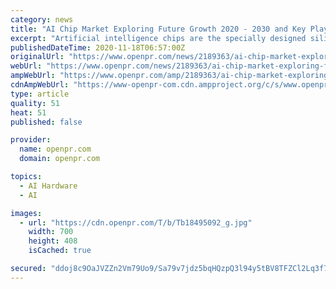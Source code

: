 ```yaml
---
category: news
title: "AI Chip Market Exploring Future Growth 2020 - 2030 and Key Players - Intel Corp, NVIDIA Corp, Advanced Micro Devices"
excerpt: "Artificial intelligence chips are the specially designed silicon chips that are incorporated with artificial intelligence technology and majorly used for machine learning With growing advancements in the world of computing the artificial intelligence is also witnessing key improvements that are"
publishedDateTime: 2020-11-18T06:57:00Z
originalUrl: "https://www.openpr.com/news/2189363/ai-chip-market-exploring-future-growth-2020-2030-and-key-players"
webUrl: "https://www.openpr.com/news/2189363/ai-chip-market-exploring-future-growth-2020-2030-and-key-players"
ampWebUrl: "https://www.openpr.com/amp/2189363/ai-chip-market-exploring-future-growth-2020-2030-and-key-players"
cdnAmpWebUrl: "https://www-openpr-com.cdn.ampproject.org/c/s/www.openpr.com/amp/2189363/ai-chip-market-exploring-future-growth-2020-2030-and-key-players"
type: article
quality: 51
heat: 51
published: false

provider:
  name: openpr.com
  domain: openpr.com

topics:
  - AI Hardware
  - AI

images:
  - url: "https://cdn.openpr.com/T/b/Tb18495092_g.jpg"
    width: 700
    height: 408
    isCached: true

secured: "ddoj8c9OaJVZZn2Vm79Uo9/Sa79v7jdz5bqHQzpQ3l94y5tBV8TFZCl2Lq3f7iqpsZ0I808Hz0qxbftZq9M+nwI8PFNl2Cb2wmKk4SjkR8FidIMYKZmlLZM30vAULirHscsvA7Br4nq1vK1gtc1VpB/nbJYFCXQEqeBIu4A9PGTB3fp0pDZpi1hAXz00EHXwwg2HUUJSI0GXVW9lScIK7e6wJ5EhWb/AY+BaZYLn7q/vfEMk6SlVj5pGJOuSwIGAF39PdqOl00Dn6U08WOhwRCRRXvlG602BoUceEgLwpf4GVB//CWQW1FQg+42qr+npW7qHKNZWo8eEsjJyBDa44tOpuhtTM7yjJ1466MZB+Jo=;/a4jawmQ3AuMYgRzXaPT2Q=="
---
```


